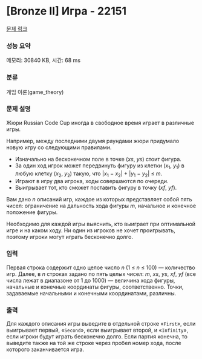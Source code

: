 # [Bronze II] Игра - 22151 

[문제 링크](https://www.acmicpc.net/problem/22151) 

### 성능 요약

메모리: 30840 KB, 시간: 68 ms

### 분류

게임 이론(game_theory)

### 문제 설명

<p>Жюри Russian Code Cup иногда в свободное время играет в различные игры.</p>

<p>Например, между последними двумя раундами жюри придумало новую игру со следующими правилами.</p>

<ul>
	<li>Изначально на бесконечном поле в точке (<i>xs</i>, <i>ys</i>) стоит фигура.</li>
	<li>За один ход игрок может передвинуть фигуру из клетки (<i>x</i><sub>1</sub>, <i>y</i><sub>1</sub>) в любую клетку (<i>x</i><sub>2</sub>, <i>y</i><sub>2</sub>) такую, что |<i>x</i><sub>1</sub> − <i>x</i><sub>2</sub>| + |<i>y</i><sub>1</sub> − <i>y</i><sub>2</sub>| ≤ <i>m</i>.</li>
	<li>Играют в игру два игрока, ходы совершаются по очереди.</li>
	<li>Выигрывает тот, кто сможет поставить фигуру в точку (<i>xf</i>, <i>yf</i>).</li>
</ul>

<p>Вам дано <i>n</i> описаний игр, каждое из которых представляет собой пять чисел: ограничение на дальность хода фигуры <i>m</i>, начальное и конечное положение фигуры.</p>

<p>Необходимо для каждой игры выяснить, кто выиграет при оптимальной игре и на каком ходу. Ни один из игроков не хочет проигрывать, поэтому игроки могут играть бесконечно долго.</p>

### 입력 

 <p>Первая строка содержит одно целое число <i>n</i> (1 ≤ <i>n</i> ≤ 100) — количество игр. Далее, в <i>n</i> строках задано по пять целых чисел: <i>m</i>, <i>xs</i>, <i>ys</i>, <i>xf</i>, <i>yf</i> (все числа лежат в диапазоне от 1 до 1000) — величина хода фигуры, начальные и конечные координаты фигуры, соответственно. Точки, задаваемые начальными и конечными координатами, различны.</p>

### 출력 

 <p>Для каждого описания игры выведите в отдельной строке «<code>First</code>», если выигрывает первый, «<code>Second</code>», если выигрывает второй, и «<code>Infinity</code>», если игроки будут играть бесконечно долго. Если партия конечна, то выведите также на той же строке через пробел номер хода, после которого заканчивается игра.</p>

